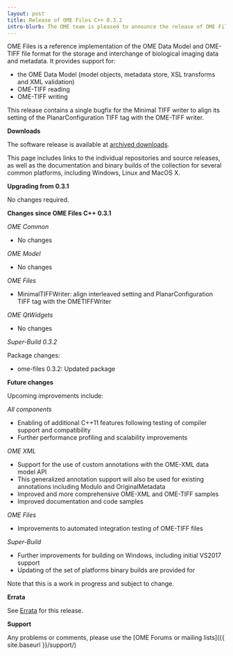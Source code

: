 ```yaml
---
layout: post
title: Release of OME Files C++ 0.3.2
intro-blurb: The OME team is pleased to announce the release of OME Files C++ 0.3.2
---
```

OME Files is a reference implementation of the OME Data Model and OME-TIFF file format for the storage and interchange of biological imaging data and metadata. It provides support for:

-  the OME Data Model (model objects, metadata store, XSL transforms and XML validation)
-  OME-TIFF reading
-  OME-TIFF writing

This release contains a single bugfix for the Minimal TIFF writer to align its setting of the PlanarConfiguration TIFF tag with the OME-TIFF writer.

**Downloads**

The software release is available at [archived downloads](http://downloads.openmicroscopy.org/ome-files-cpp/0.3.2/).

This page includes links to the individual repositories and source releases, as well as the documentation and binary builds of the collection for several common platforms, including Windows, Linux and MacOS X.

**Upgrading from 0.3.1**

No changes required.

**Changes since OME Files C++ 0.3.1**

*OME Common*

-  No changes

*OME Model*

-  No changes

*OME Files*

-  MinimalTIFFWriter: align interleaved setting and PlanarConfiguration TIFF tag with the OMETIFFWriter

*OME QtWidgets*

-  No changes

*Super-Build 0.3.2*

Package changes:

-  ome-files 0.3.2: Updated package

**Future changes**

Upcoming improvements include:

*All components*

-  Enabling of additional C++11 features following testing of compiler support and compatibility
-  Further performance profiling and scalability improvements

*OME XML*

-  Support for the use of custom annotations with the OME-XML data model API
-  This generalized annotation support will also be used for existing annotations including Modulo and OriginalMetadata
-  Improved and more comprehensive OME-XML and OME-TIFF samples
-  Improved documentation and code samples

*OME Files*

-  Improvements to automated integration testing of OME-TIFF files

*Super-Build*

-  Further improvements for building on Windows, including initial VS2017 support
-  Updating of the set of platforms binary builds are provided for

Note that this is a work in progress and subject to change.

**Errata**

See [Errata](https://www.openmicroscopy.org/site/support/ome-files-cpp/ome-cmake-superbuild/manual/html/errata.html) for this release.

**Support**

Any problems or comments, please use the [OME Forums or mailing lists]({{ site.baseurl }}/support/)
 